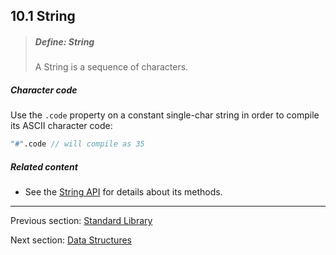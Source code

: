 ## 10.1 String

> ##### Define: String
>
> A String is a sequence of characters.

##### Character code
Use the `.code` property on a constant single-char string in order to compile its ASCII character code:

```haxe
"#".code // will compile as 35
```

##### Related content

* See the [String API](https://api.haxe.org/String.html) for details about its methods.

---

Previous section: [Standard Library](std.md)

Next section: [Data Structures](std-ds.md)